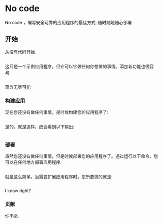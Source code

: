 # No code

No code ，编写安全可靠的应用程序的最佳方式; 随时随地随心部署

## 开始

从没有代码开始.

```

```

这只是一个示例应用程序，但它可以它做任何你想做的事情。添加新功能也很容易:

```

```

蕴含无尽可能

### 构建应用

现在您还没有做任何事情，是时候构建您的应用程序了:

```

```

是的。就是这样。应会看到以下输出:

```

```

### 部署

虽然您还没有做任何事情，但是时候部署您的应用程序了。通过运行以下命令，您可以在任何地方部署应用程序.

```

```

就是这么简单。当需要扩展应用程序时，您所要做的就是:

```

```

I know right?

### 贡献

你不必.
